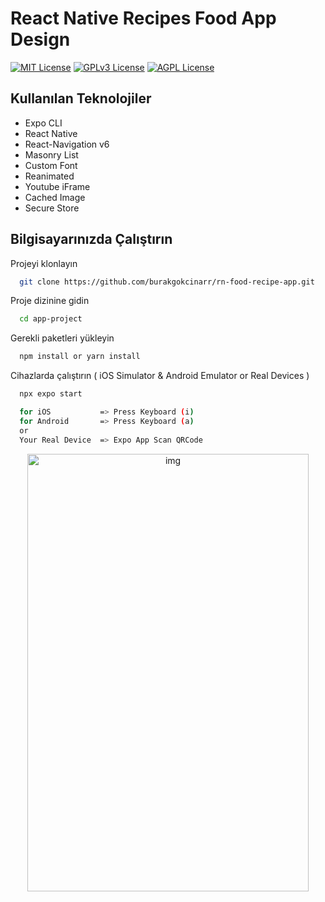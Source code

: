 # React Native Recipes Food App Design

[![MIT License](https://img.shields.io/badge/License-MIT-green.svg)](https://choosealicense.com/licenses/mit/)
[![GPLv3 License](https://img.shields.io/badge/License-GPL%20v3-yellow.svg)](https://opensource.org/licenses/)
[![AGPL License](https://img.shields.io/badge/license-AGPL-blue.svg)](http://www.gnu.org/licenses/agpl-3.0)

  
## Kullanılan Teknolojiler

* Expo CLI
* React Native 
* React-Navigation v6
* Masonry List
* Custom Font
* Reanimated
* Youtube iFrame
* Cached Image
* Secure Store

## Bilgisayarınızda Çalıştırın

Projeyi klonlayın

```bash
  git clone https://github.com/burakgokcinarr/rn-food-recipe-app.git
```

Proje dizinine gidin

```bash
  cd app-project
```

Gerekli paketleri yükleyin

```bash
  npm install or yarn install
```

Cihazlarda çalıştırın ( iOS Simulator & Android Emulator or Real Devices )

```bash
  npx expo start
```
```bash
  for iOS           => Press Keyboard (i)
  for Android       => Press Keyboard (a)
  or
  Your Real Device  => Expo App Scan QRCode
```
<p align="center">
<img src="https://github.com/burakgokcinarr/rn-food-recipe-app/blob/main/demo.gif" alt="img" width="450" height="700">
</p>
